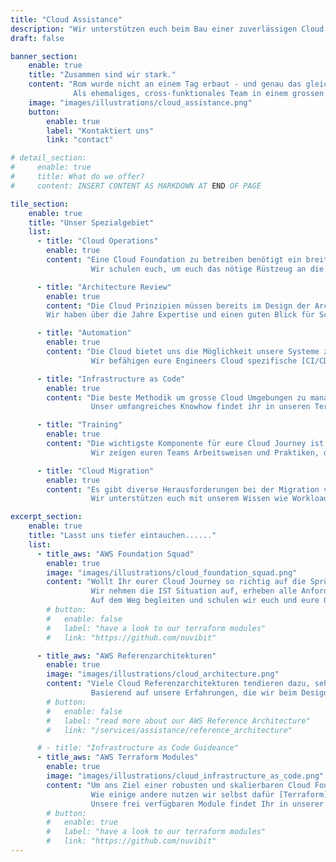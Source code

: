 ```yaml
---
title: "Cloud Assistance"
description: "Wir unterstützen euch beim Bau einer zuverlässigen Cloud Foundation."
draft: false

banner_section:
    enable: true
    title: "Zusammen sind wir stark."
    content: "Rom wurde nicht an einem Tag erbaut - und genau das gleiche gilt für eine zuverlässige Cloud Foundation.<br><br>
              Als ehemaliges, cross-funktionales Team in einem grossen Schweizer Unternehmen haben wir zahlreiche technische, wie auch organisatorische Herausforderungen im Zusammenhang mit dem Aufbau einer Cloud Foundation bewältigt."
    image: "images/illustrations/cloud_assistance.png"
    button:
        enable: true
        label: "Kontaktiert uns"
        link: "contact"

# detail_section:
#     enable: true
#     title: What do we offer?
#     content: INSERT CONTENT AS MARKDOWN AT END OF PAGE

tile_section:
    enable: true
    title: "Unser Spezialgebiet"
    list:
      - title: "Cloud Operations"
        enable: true
        content: "Eine Cloud Foundation zu betreiben benötigt ein breites Fähigkeits-Spektrum.<br><br>
                  Wir schulen euch, um euch das nötige Rüstzeug an die Hand zu geben, um eine zuverlässige und skalierbare [Cloud Foundation](/faq/#foundation \"Was ist eine Cloud Foundation?\") zu betreiben.<br><br>"

      - title: "Architecture Review"
        enable: true
        content: "Die Cloud Prinzipien müssen bereits im Design der Architekturen beachtet werden um Cloud Services optimal auszunutzen. <br><br>
        Wir haben über die Jahre Expertise und einen guten Blick für Schwachstellen entwickelt. Gerne reviewen wir auch eure Architekturen."

      - title: "Automation"
        enable: true
        content: "Die Cloud bietet uns die Möglichkeit unsere Systeme zu hundert Prozent zu automatisieren.<br><br>
                  Wir befähigen eure Engineers Cloud spezifische [CI/CD](/faq/#cicd \"Was ist CI/CD?\") Pipelines zu bauen und zu betreiben."

      - title: "Infrastructure as Code"
        enable: true
        content: "Die beste Methodik um grosse Cloud Umgebungen zu managen ist [Infrastructure as Code](/faq/#iac \"Was ist Infrastructure as Code?\").<br><br>
                  Unser umfangreiches Knowhow findet ihr in unseren Terraform Modulen wieder. Nutzt diese Module und profitiert von unserem Support."

      - title: "Training"
        enable: true
        content: "Die wichtigste Komponente für eure Cloud Journey ist Know-How.<br><br>
                  Wir zeigen euren Teams Arbeitsweisen und Praktiken, die im Umgang mit Public Clouds speziell gut funktionieren und sich in unserer Erfahrung bewährt haben."

      - title: "Cloud Migration"
        enable: true
        content: "Es gibt diverse Herausforderungen bei der Migration von bestehenden Workloads in die Cloud.<br><br>
                  Wir unterstützen euch mit unserem Wissen wie Workloads in die Cloud migriert werden können und dabei gleichzeitig auch profitabel zu bleiben."

excerpt_section:
    enable: true
    title: "Lasst uns tiefer eintauchen......"
    list:
      - title_aws: "AWS Foundation Squad"
        enable: true
        image: "images/illustrations/cloud_foundation_squad.png"
        content: "Wollt Ihr eurer Cloud Journey so richtig auf die Sprünge helfen?<br>
                  Wir nehmen die IST Situation auf, erheben alle Anforderungen und stellen ein Team von Spezialisten zusammen, welche euch eine (eure!) Cloud Foundation in einem Bruchteil der normal benötigten Zeit aufbauen.
                  Auf dem Weg begleiten und schulen wir euch und eure Organisation so, dass Ihr die Verantwortlichkeit der Foundation komplett übernehmen könnt."
        # button:
        #   enable: false
        #   label: "have a look to our terraform modules"
        #   link: "https://github.com/nuvibit"

      - title_aws: "AWS Referenzarchitekturen"
        enable: true
        image: "images/illustrations/cloud_architecture.png"
        content: "Viele Cloud Referenzarchitekturen tendieren dazu, sehr generisch zu sein, damit ein breites Publikum angesprochen werden kann.<br>
                  Basierend auf unsere Erfahrungen, die wir beim Designen und Bauen von Cloud Systemen sammeln konnten haben wir verschiedene Enterprise-Ready- und in der Praxis geprüfte Architektur-Blueprints für AWS entwickelt."
        # button:
        #   enable: false
        #   label: "read more about our AWS Reference Architecture"
        #   link: "/services/assistance/reference_architecture"

      # - title: "Infrastructure as Code Guideance"
      - title_aws: "AWS Terraform Modules"
        enable: true
        image: "images/illustrations/cloud_infrastructure_as_code.png"
        content: "Um ans Ziel einer robusten und skalierbaren Cloud Foundation zu gelangen, ist Infrastructure-as-Code zu adaptieren eine entscheidende Komponente.<br>
                  Wie einige andere nutzen wir selbst dafür [Terraform](https://www.terraform.io/intro/index.html 'Introduction to Terraform'). Wir haben eine eigene Sammlung von Terraform Modulen entwickelt.
                  Unsere frei verfügbaren Module findet Ihr in unserer [Terraform Registry](https://registry.terraform.io/namespaces/nuvibit)."
        # button:
        #   enable: true
        #   label: "have a look to our terraform modules"
        #   link: "https://github.com/nuvibit"
---
```

